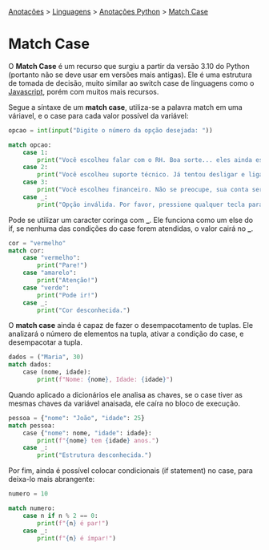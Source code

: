 <link rel="stylesheet" type="text/css" href="../../CSS/dark-theme.css">

[Anotações](../../) > [Linguagens](../Index.md) > [Anotações Python](./Index.md) > [Match Case](./MatchCase.md)

# Match Case

O **Match Case** é um recurso que surgiu a partir da versão 3.10 do Python (portanto não se deve usar em versões mais antigas). Ele é uma estrutura de tomada de decisão, muito similar ao switch case de linguagens como o [Javascript](../Javascript/Index.md), porém com muitos mais recursos.

Segue a síntaxe de um **match case**, utiliza-se a palavra match em uma váriavel, e o case para cada valor possível da variável:

```python
opcao = int(input("Digite o número da opção desejada: "))

match opcao:
    case 1:
        print("Você escolheu falar com o RH. Boa sorte... eles ainda estão de férias.")
    case 2:
        print("Você escolheu suporte técnico. Já tentou desligar e ligar novamente?")
    case 3:
        print("Você escolheu financeiro. Não se preocupe, sua conta será esquecida... por um tempo.")
    case _:
        print("Opção inválida. Por favor, pressione qualquer tecla para continuar reclamando.")
```
Pode se utilizar um caracter coringa com **_**. Ele funciona como um else do if, se nenhuma das condições do case forem atendidas, o valor cairá no **_**.

```python
cor = "vermelho"
match cor:
    case "vermelho":
        print("Pare!")
    case "amarelo":
        print("Atenção!")
    case "verde":
        print("Pode ir!")
    case _:
        print("Cor desconhecida.")
```

O **match case** ainda é capaz de fazer o desempacotamento de tuplas. Ele analizará o número de elementos na tupla, ativar a condição do case, e desempacotar a tupla.

```python
dados = ("Maria", 30)
match dados:
    case (nome, idade):
        print(f"Nome: {nome}, Idade: {idade}")
```

Quando aplicado a dicionários ele analisa as chaves, se o case tiver as mesmas chaves da variável anaisada, ele caíra no bloco de execução.

```python
pessoa = {"nome": "João", "idade": 25}
match pessoa:
    case {"nome": nome, "idade": idade}:
        print(f"{nome} tem {idade} anos.")
    case _:
        print("Estrutura desconhecida.")
```
Por fim, ainda é possível colocar condicionais (if statement) no case, para deixa-lo mais abrangente:

```python
numero = 10

match numero:
    case n if n % 2 == 0:
        print(f"{n} é par!")
    case _:
        print(f"{n} é ímpar!")
```